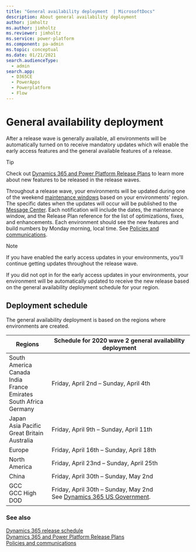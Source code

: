 ```yaml
---
title: "General availability deployment  | MicrosoftDocs"
description: About general availability deployment
author: jimholtz
ms.author: jimholtz
ms.reviewer: jimholtz
ms.service: power-platform
ms.component: pa-admin
ms.topic: conceptual
ms.date: 01/21/2021
search.audienceType: 
  - admin
search.app:
  - D365CE
  - PowerApps
  - Powerplatform
  - Flow
---
```

# General availability deployment 

After a release wave is generally available, all environments will be automatically turned on to receive mandatory updates which will enable the early access features and the general available features of a release.  

> [!TIP]
> Check out [Dynamics 365 and Power Platform Release Plans](https://docs.microsoft.com/dynamics365/release-plans/) to learn more about new features to be released in the release waves.   

Throughout a release wave, your environments will be updated during one of the weekend [maintenance windows](policies-communications.md#maintenance-timeline) based on your environments' region. The specific dates when the updates will occur will be published to the [Message Center](https://docs.microsoft.com/office365/admin/manage/message-center?view=o365-worldwide). Each notification will include the dates, the maintenance window, and the Release Plan reference for the list of optimizations, fixes, and enhancements. Each environment should see the new features and build numbers by Monday morning, local time. See [Policies and communications](policies-communications.md#scheduled-system-updates). 

> [!NOTE]
> If you have enabled the early access updates in your environments, you'll continue getting updates throughout the release wave.
>
>If you did not opt in for the early access updates in your environments, your environment will be automatically updated to receive the new release based on the general availability deployment schedule for your region.  

## Deployment schedule  

The general availability deployment is based on the regions where environments are created.

|Regions  |Schedule for 2020 wave 2 general availability deployment|
|---------|---------|
|South America<br />Canada<br />India<br />France<br />Emirates<br />South Africa<br />Germany  |  Friday, April 2nd – Sunday, April 4th     |
|Japan<br />Asia Pacific<br />Great Britain<br />Australia   | Friday, April 9th – Sunday, April 11th      |
|Europe     | Friday, April 16th – Sunday, April 18th       |
|North America     |  Friday, April 23nd – Sunday, April 25th        |
|China | Friday, April 30th – Sunday, May 2nd  |
|GCC<br />GCC High<br />DOD  | Friday, April 30th – Sunday, May 2nd <br />See [Dynamics 365 US Government](microsoft-dynamics-365-government.md). |

### See also
[Dynamics 365 release schedule](https://docs.microsoft.com/dynamics365/get-started/release-schedule) <br />
[Dynamics 365 and Power Platform Release Plans ](https://docs.microsoft.com/dynamics365/release-plans/) <br />
[Policies and communications ](policies-communications.md)

